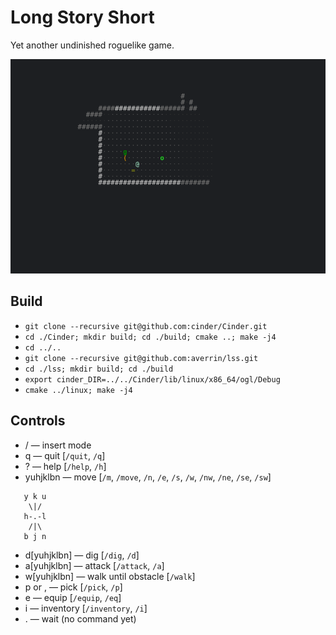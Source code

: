 # Long Story Short

Yet another undinished roguelike game.

![screenshot](https://raw.githubusercontent.com/averrin/lss/master/screenshot.png)

## Build
* `git clone --recursive git@github.com:cinder/Cinder.git`
* `cd ./Cinder; mkdir build; cd ./build; cmake ..; make -j4`
* `cd ../..`
* `git clone --recursive git@github.com:averrin/lss.git`
* `cd ./lss; mkdir build; cd ./build`
* `export cinder_DIR=../../Cinder/lib/linux/x86_64/ogl/Debug`
* `cmake ../linux; make -j4`

## Controls
* / — insert mode
* q — quit [`/quit`, `/q`]
* ? — help [`/help`, `/h`]
* yuhjklbn — move [`/m`, `/move`, `/n`, `/e`, `/s`, `/w`, `/nw`, `/ne`, `/se`, `/sw`]
```
   y k u
    \|/ 
   h-.-l
    /|\ 
   b j n
```
* d[yuhjklbn] — dig [`/dig`, `/d`]
* a[yuhjklbn] — attack [`/attack`, `/a`]
* w[yuhjklbn] — walk until obstacle [`/walk`]
* p or , — pick [`/pick`, `/p`]
* e — equip [`/equip`, `/eq`]
* i — inventory [`/inventory`, `/i`]
* . — wait (no command yet)

